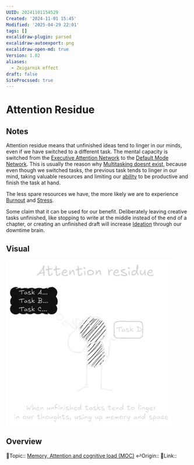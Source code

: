 ```yaml
---
UUID: 20241101154529
Created: '2024-11-01 15:45'
Modified: '2025-04-29 22:01'
tags: []
excalidraw-plugin: parsed
excalidraw-autoexport: png
excalidraw-open-md: true
Version: 1.02
aliases:
  - Zeigarnik effect
draft: false
SiteProcssed: true
---
```


# Attention Residue

## Notes

Attention residue means that unfinished ideas tend to linger in our minds, even if we have switched to a different task. The mental capacity is switched from the [Executive Attention Network](/notes/executive-attention-network.md) to the [Default Mode Network](/notes/downtime-brain.md). This is usually the reason why [Multitasking doesnt exist](/notes/multitasking-doesnt-exist.md), because even though we switched tasks, the previous task tends to linger in our mind, taking valuable resources and limiting our [ability](/notes/working-memory.md) to be productive and finish the task at hand.

The less spare resources we have, the more likely we are to experience [Burnout](/notes/burnout.md) and [Stress](/notes/stress.md).

Some claim that it can be used for our benefit. Deliberately leaving creative tasks unfinished, like stopping to write at the middle instead of the end of a chapter, or creating an unfinished draft will increase [Ideation](/notes/ideation.md) through our downtime brain.

## Visual

![Attention Residue.webp](/notes/attention-residue.webp)
## Overview
🔼Topic:: [Memory, Attention and cognitive load (MOC)](/mocs/memory-attention-and-cognitive-load-moc.md)
↩️Origin::
🔗Link::

